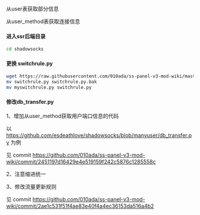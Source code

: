 从user表获取部分信息

从user_method表获取连接信息

#### 进入ssr后端目录
```bash
cd shadowsocks
```

#### 更换 switchrule.py
```bash
wget https://raw.githubusercontent.com/010ada/ss-panel-v3-mod-wiki/master/myswitchrule.py
mv switchrule.py switchrule.py.bak
mv myswitchrule.py switchrule.py
```

#### 修改db_transfer.py

1、增加从user_method获取用户端口信息的代码

以 https://github.com/esdeathlove/shadowsocks/blob/manyuser/db_transfer.py 为例

见 commit https://github.com/010ada/ss-panel-v3-mod-wiki/commit/2451197d16429e4e519159f242c5876c1285558c

2、注意缩进统一

3、修改流量更新规则

见 commit https://github.com/010ada/ss-panel-v3-mod-wiki/commit/2ae1c531f51f4ae83e40f4a4ec36153da516a4b2
